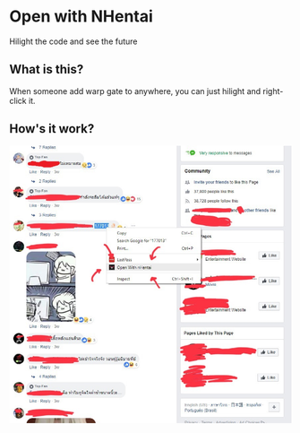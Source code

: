Open with NHentai
=================

Hilight the code and see the future

What is this?
-------------

When someone add warp gate to anywhere, you can just hilight and right-click it.

How's it work?
--------------

![Screenshot](screenshot.jpg)
